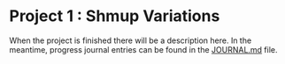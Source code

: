 # Project 1 : Shmup Variations
When the project is finished there will be a description here. In the meantime, progress journal entries can be found in the [JOURNAL.md](JOURNAL.md) file.
